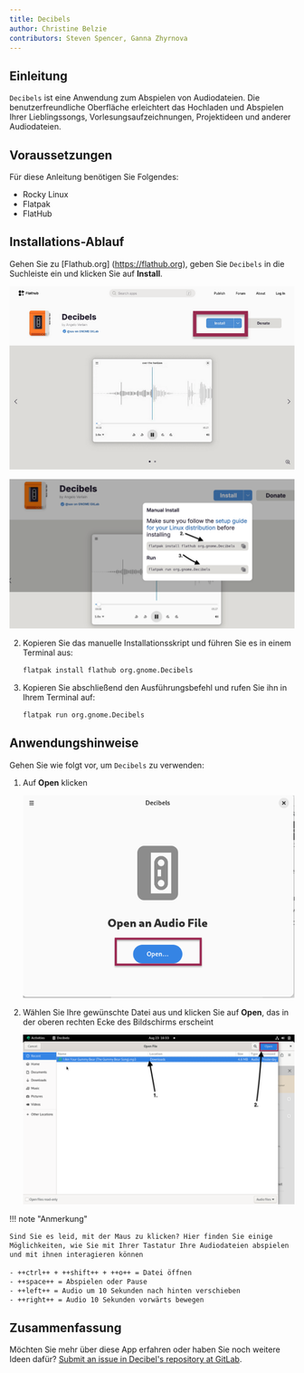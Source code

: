```yaml
---
title: Decibels
author: Christine Belzie
contributors: Steven Spencer, Ganna Zhyrnova
---
```


## Einleitung

`Decibels` ist eine Anwendung zum Abspielen von Audiodateien. Die benutzerfreundliche Oberfläche erleichtert das Hochladen und Abspielen Ihrer Lieblingssongs, Vorlesungsaufzeichnungen, Projektideen und anderer Audiodateien.

## Voraussetzungen

Für diese Anleitung benötigen Sie Folgendes:

 - Rocky Linux
 - Flatpak
 - FlatHub

## Installations-Ablauf

Gehen Sie zu [Flathub.org] (https://flathub.org), geben Sie `Decibels` in die Suchleiste ein und klicken Sie auf **Install**.

![Screenshot of the Decibels app page on FlatHub, showing the install button being highlighted by a red rectangle](images/01_decibels.png)

![manual install script and run script](images/decibels-install.png)

2. Kopieren Sie das manuelle Installationsskript und führen Sie es in einem Terminal aus:

   ```bash
   flatpak install flathub org.gnome.Decibels
   ```

3. Kopieren Sie abschließend den Ausführungsbefehl und rufen Sie ihn in Ihrem Terminal auf:

   ```bash
   flatpak run org.gnome.Decibels
   ```

## Anwendungshinweise

Gehen Sie wie folgt vor, um `Decibels` zu verwenden:

1. Auf **Open** klicken

   ![Screenshot of Decibels' landing page with a red rectangle surrounding the blue open button](images/02_decibels.png)

2. Wählen Sie Ihre gewünschte Datei aus und klicken Sie auf **Open**, das in der oberen rechten Ecke des Bildschirms erscheint

   ![Screenshot of Decibels file selection interface with numbered arrows indicating audio file and Open button](images/03_decibels.png)

!!! note "Anmerkung"

```
Sind Sie es leid, mit der Maus zu klicken? Hier finden Sie einige Möglichkeiten, wie Sie mit Ihrer Tastatur Ihre Audiodateien abspielen und mit ihnen interagieren können

- ++ctrl++ + ++shift++ + ++o++ = Datei öffnen
- ++space++ = Abspielen oder Pause
- ++left++ = Audio um 10 Sekunden nach hinten verschieben
- ++right++ = Audio 10 Sekunden vorwärts bewegen
```

## Zusammenfassung

Möchten Sie mehr über diese App erfahren oder haben Sie noch weitere Ideen dafür? [Submit an issue in Decibel's repository at GitLab](https://gitlab.gnome.org/GNOME/Incubator/decibels/-/issues).
